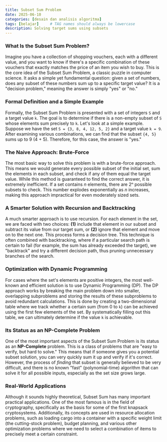 ```yaml
---
title: Subset Sum Problem
date: 2025-06-10
categories: [desain dan analisis algoritma]
tags: [belajar]     # TAG names should always be lowercase
description: Solving target sums using subsets
---
```



### What Is the Subset Sum Problem?
Imagine you have a collection of shopping vouchers, each with a different value, and you want to know if there's a 
specific combination of these vouchers that exactly matches the price of an item you wish to buy. This is the core 
idea of the Subset Sum Problem, a classic puzzle in computer science. It asks a simple yet fundamental question: 
given a set of numbers, does any subset of these numbers sum up to a specific target value? It is a "decision 
problem," meaning the answer is simply "yes" or "no."

### Formal Definition and a Simple Example
Formally, the Subset Sum Problem is presented with a set of integers `S` and a target value `k`. The goal is to 
determine if there is a non-empty subset of `S` whose elements sum precisely to `k`. Let's look at a simple 
example. Suppose we have the set `S = {3, 8, 4, 12, 5, 2}` and a target value `k = 9`. After examining various 
combinations, we can find that the subset `{4, 5}` sums up to 9 (4 + 5). Therefore, for this case, the answer is 
"yes."

### The Naive Approach: Brute-Force
The most basic way to solve this problem is with a brute-force approach. This means we would generate every 
possible subset of the initial set, sum the elements in each subset, and check if any of them equal the target 
value. While this method is guaranteed to find the correct answer, it is extremely inefficient. If a set contains 
*n* elements, there are 2ⁿ possible subsets to check. This number explodes exponentially as *n* increases, making 
this approach impractical for even moderately sized sets.

### A Smarter Solution with Recursion and Backtracking
A much smarter approach is to use recursion. For each element in the set, we are faced with two choices: **(1)** 
include that element in our subset and subtract its value from our target sum, or **(2)** ignore that element and 
move on to the next one. This process forms a decision tree. This technique is often combined with backtracking, 
where if a particular search path is certain to fail (for example, the sum has already exceeded the target), we 
"backtrack" and try a different decision path, thus pruning unnecessary branches of the search.

### Optimization with Dynamic Programming
For cases where the set's elements are positive integers, the most well-known and efficient solution is to use 
Dynamic Programming (DP). The DP approach works by breaking the main problem down into smaller, overlapping 
subproblems and storing the results of these subproblems to avoid redundant calculations. This is done by creating 
a two-dimensional table where we track whether a certain sum (from 0 to `k`) can be achieved using the first few 
elements of the set. By systematically filling out this table, we can ultimately determine if the value `k` is 
achievable.

### Its Status as an NP-Complete Problem
One of the most important aspects of the Subset Sum Problem is its status as an **NP-Complete** problem. This is a 
class of problems that are "easy to verify, but hard to solve." This means that if someone gives you a potential 
subset solution, you can very quickly sum it up and verify if it's correct. However, the process of *finding* that 
subset is generally believed to be very difficult, and there is no known "fast" (polynomial-time) algorithm that 
can solve it for all possible inputs, especially as the set size grows large.

### Real-World Applications
Although it sounds highly theoretical, Subset Sum has many important practical applications. One of the most 
famous is in the field of cryptography, specifically as the basis for some of the first knapsack cryptosystems. 
Additionally, its concepts are used in resource allocation problems, such as loading cargo into a container with a 
specific weight limit (the cutting-stock problem), budget planning, and various other optimization problems where 
we need to select a combination of items to precisely meet a certain constraint.
